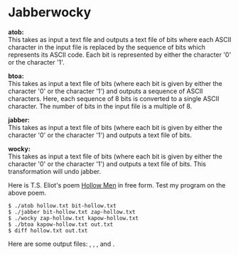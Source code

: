 # Jabberwocky
<strong>atob:</strong><br>
This takes as input a text file and outputs a text file of bits where each ASCII character in the input file is replaced by the sequence of bits which represents its ASCII code. Each bit is represented by either the character '0' or the character '1'.

<strong>btoa:</strong><br>
This takes as input a text file of bits (where each bit is given by either the character '0' or the character '1') and outputs a sequence of ASCII characters. Here, each sequence of 8 bits is converted to a single ASCII character. The number of bits in the input file is a multiple of 8.

<strong>jabber:</strong><br>
This takes as input a text file of bits (where each bit is given by either the character '0' or the character '1') and outputs a text file of bits.

<strong>wocky:</strong><br>
This takes as input a text file of bits (where each bit is given by either the character '0' or the character '1') and outputs a text file of bits. This transformation will undo jabber.

Here is T.S. Eliot's poem <a href="hollow.txt">Hollow Men</a> in free form.
Test my program on the above poem.

    $ ./atob hollow.txt bit-hollow.txt
    $ ./jabber bit-hollow.txt zap-hollow.txt
    $ ./wocky zap-hollow.txt kapow-hollow.txt
    $ ./btoa kapow-hollow.txt out.txt
    $ diff hollow.txt out.txt
Here are some output files: <a href="bit-hollow.txt"></a>, <a href="zap-hollow.txt"></a>, <a href="kapow-hollow.txt"></a>, and <a href="out.txt"></a>.
